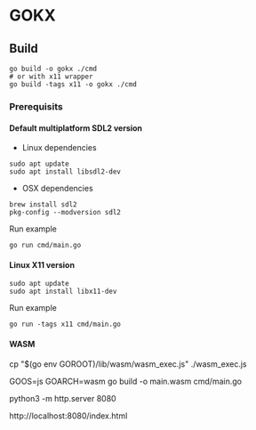 # GOKX

## Build

```shell
go build -o gokx ./cmd
# or with x11 wrapper
go build -tags x11 -o gokx ./cmd
```

### Prerequisits

#### Default multiplatform SDL2 version

- Linux dependencies

```shell
sudo apt update
sudo apt install libsdl2-dev
```

- OSX dependencies

```shell
brew install sdl2
pkg-config --modversion sdl2
```

Run example

```shell
go run cmd/main.go
```

#### Linux X11 version

```shell
sudo apt update
sudo apt install libx11-dev
```

Run example

```shell
go run -tags x11 cmd/main.go 
```


#### WASM

cp "$(go env GOROOT)/lib/wasm/wasm_exec.js" ./wasm_exec.js

GOOS=js GOARCH=wasm go build -o main.wasm cmd/main.go

python3 -m http.server 8080

http://localhost:8080/index.html




